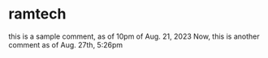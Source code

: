 # ramtech
this is a sample comment, as of 10pm of Aug. 21, 2023
Now, this is another comment as of Aug. 27th, 5:26pm
